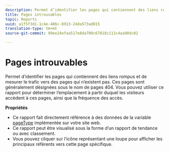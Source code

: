 ```yaml
---
description: Permet d’identifier les pages qui contiennent des liens rompus et de mesurer le trafic vers des pages qui n’existent pas. Ces pages sont généralement désignées sous le nom de pages 404. Vous pouvez utiliser ce rapport pour déterminer l’emplacement à partir duquel les visiteurs accèdent à ces pages, ainsi que la fréquence des accès.
title: Pages introuvables
topic: Reports
uuid: a1f5f3d1-1c4e-486c-8913-24da573ad015
translation-type: tm+mt
source-git-commit: 99ee24efaa517e8da700c67818c111c4aa90dc02

---
```



# Pages introuvables

Permet d’identifier les pages qui contiennent des liens rompus et de mesurer le trafic vers des pages qui n’existent pas. Ces pages sont généralement désignées sous le nom de pages 404. Vous pouvez utiliser ce rapport pour déterminer l’emplacement à partir duquel les visiteurs accèdent à ces pages, ainsi que la fréquence des accès.

**Propriétés**

* Ce rapport fait directement référence à des données de la variable [pageType](https://marketing.adobe.com/resources/help/en_US/sc/implement/c_pagetype.html) implémentée sur votre site web.
* Ce rapport peut être visualisé sous la forme d’un rapport de tendance ou avec classement.
* Vous pouvez cliquer sur l’icône représentant une loupe pour afficher les principaux référents vers cette page spécifique.

